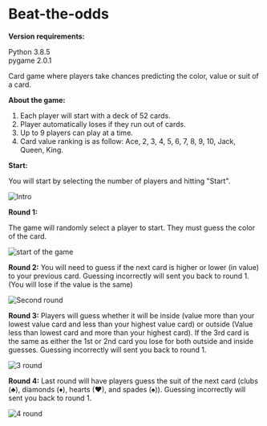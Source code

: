 # Beat-the-odds

**Version requirements:**

Python 3.8.5
<br>pygame 2.0.1


Card game where players take chances predicting the color, value or suit of a card. 

**About the game:**
<ol>
<li>Each player will start with a deck of 52 cards.</li>
<li>Player automatically loses if they run out of cards.</li> 
<li>Up to 9 players can play at a time. </li>
<li>Card value ranking is as follow: Ace, 2, 3, 4, 5, 6, 7, 8, 9, 10, Jack, Queen, King.</li>
</ol>

**Start:**

You will start by selecting the number of players and hitting "Start".

![Intro](https://user-images.githubusercontent.com/64381840/198891966-1b668f8d-a9a4-4afa-a8c4-f2561fd8b830.png)

**Round 1:**

The game will randomly select a player to start. They must guess the color of the card.

![start of the game](https://user-images.githubusercontent.com/64381840/198894641-cdc35f0f-7666-416d-83a9-6e6d8317912c.png)

**Round 2:**
You will need to guess if the next card is higher or lower (in value) to your previous card. Guessing incorrectly will sent you back to round 1.
(You will lose if the value is the same)

![Second round](https://user-images.githubusercontent.com/64381840/198905458-90bd44de-72bb-49b5-acf4-fdfa45b87e88.png)

**Round 3:**
Players will guess whether it will be inside (value more than your lowest value card and less than your highest value card) or outside (Value less than lowest card and more than your highest card). If the 3rd card is the same as either the 1st or 2nd card you lose for both outside and inside guesses. Guessing incorrectly will sent you back to round 1.

![3 round](https://user-images.githubusercontent.com/64381840/198895587-c919c2f2-49a9-43fd-9027-7f31fedceca1.png)

**Round 4:**
Last round will have players guess the suit of the next card (clubs (♣), diamonds (♦), hearts (♥), and spades (♠)). Guessing incorrectly will sent you back to round 1.

![4 round](https://user-images.githubusercontent.com/64381840/198896087-e3a29487-e6ed-43a4-a980-dc0599a3341c.png)

